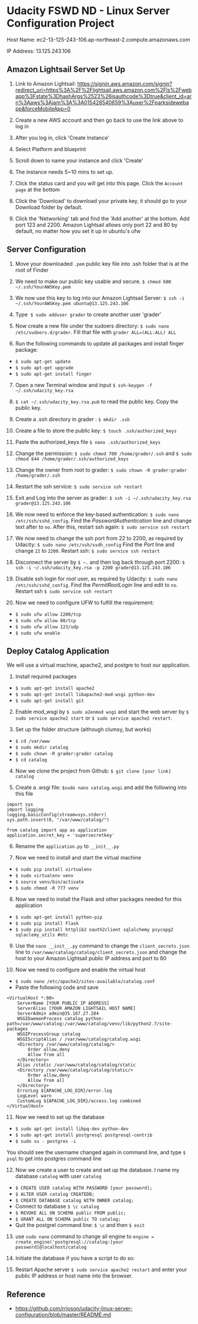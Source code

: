 # Udacity FSWD ND - Linux Server Configuration Project


Host Name: ec2-13-125-243-106.ap-northeast-2.compute.amazonaws.com

IP Address: 13.125.243.106

## Amazon Lightsail Server Set Up

1. Link to Amazon Lightsail: https://signin.aws.amazon.com/signin?redirect_uri=https%3A%2F%2Flightsail.aws.amazon.com%2Fls%2Fwebapp%3Fstate%3DhashArgs%2523%26isauthcode%3Dtrue&client_id=arn%3Aaws%3Aiam%3A%3A015428540659%3Auser%2Fparksidewebapp&forceMobileApp=0

2. Create a new AWS account and then go back to use the link above to log in

3. After you log in, click 'Create Instance'

4. Select Platform and  blueprint

5. Scroll down to name your instance and click 'Create'

6. The instance needs 5~10 mins to set up.

7. Click the status card and you will get into this page. Click the `Account page` at the bottom

8. Click the 'Download' to download your private key, it should go to your Download folder by default. 

9. Click the 'Networking' tab and find the 'Add another' at the bottom. Add port 123 and 2200. Amazon Lightsail allows only port 22 and 80 by default, no matter how you set it up in ubuntu's ufw

## Server Configuration


1. Move your downloaded `.pem` public key file into .ssh folder that is at the root of Finder

2. We need to make our public key usable and secure. 
`$ chmod 600 ~/.ssh/YourAWSKey.pem`

3. We now use this key to log into our Amazon Lightsail Server: `$ ssh -i ~/.ssh/YourAWSKey.pem ubuntu@13.125.243.106`

4. Type  `$ sudo adduser grader` to create another user 'grader'

5. Now create a new file under the sudoers directory: `$ sudo nano /etc/sudoers.d/grader`. Fill that file with `grader ALL=(ALL:ALL) ALL`

6. Run the following commands to update all packages and install finger package:
- `$ sudo apt-get update`
- `$ sudo apt-get upgrade`
- `$ sudo apt-get install finger`

7. Open a new Terminal window and input `$ ssh-keygen -f ~/.ssh/udacity_key.rsa`

8.  `$ cat ~/.ssh/udacity_key.rsa.pub` to read the public key. Copy the public key.

9. Create a .ssh directory in grader : `$ mkdir .ssh`

10. Create a file to store the public key: `$ touch .ssh/authorized_keys`

11. Paste the authorized_keys file `$ nano .ssh/authorized_keys`

12. Change the permission: `$ sudo chmod 700 /home/grader/.ssh` and `$ sudo chmod 644 /home/grader/.ssh/authorized_keys`

13. Change the owner from root to grader: `$ sudo chown -R grader:grader /home/grader/.ssh`

14. Restart the ssh service: `$ sudo service ssh restart`

15. Exit and Log into the server as grader: `$ ssh -i ~/.ssh/udacity_key.rsa grader@13.125.243.106`

16. We now need to enforce the key-based authentication: `$ sudo nano /etc/ssh/sshd_config`. Find the *PasswordAuthentication* line and change text after to `no`. After this, restart ssh again: `$ sudo service ssh restart`

17. We now need to change the ssh port from 22 to 2200, as required by Udacity: `$ sudo nano /etc/ssh/ssdh_config` Find the *Port* line and change `22` to `2200`. Restart ssh: `$ sudo service ssh restart`

18. Disconnect the server by `$ ~.` and then log back through port 2200: `$ ssh -i ~/.ssh/udacity_key.rsa -p 2200 grader@13.125.243.106`

19. Disable ssh login for *root* user, as required by Udacity: `$ sudo nano /etc/ssh/sshd_config`. Find the *PermitRootLogin* line and edit to `no`. Restart ssh `$ sudo service ssh restart`

20. Now we need to configure UFW to fulfill the requirement:
- `$ sudo ufw allow 2200/tcp`
- `$ sudo ufw allow 80/tcp`
- `$ sudo ufw allow 123/udp`
- `$ sudo ufw enable`


## Deploy Catalog Application

We will use a virtual machine, apache2, and postgre to host our application. 

1. Install required packages
- `$ sudo apt-get install apache2`
- `$ sudo apt-get install libapache2-mod-wsgi python-dev`
- `$ sudo apt-get install git`

2. Enable mod_wsgi by `$ sudo a2enmod wsgi` and start the web server by `$ sudo service apache2 start` or `$ sudo service apache2 restart`.

3. Set up the folder structure (although clumsy, but works)
- `$ cd /var/www`
- `$ sudo mkdir catalog`
- `$ sudo chown -R grader:grader catalog`
- `$ cd catalog`

4. Now we clone the project from Github: `$ git clone [your link] catalog` 

5. Create a .wsgi file: `$sudo nano catalog.wsgi` and add the following into this file
```
import sys
import logging
logging.basicConfig(stream=sys.stderr)
sys.path.insert(0, "/var/www/catalog/")

from catalog import app as application
application.secret_key = 'supersecretkey'
```

6. Rename the `application.py` to `__init__.py`

7. Now we need to install and start the virtual machine
- `$ sudo pip install virtualenv`
- `$ sudo virtualenv venv`
- `$ source venv/bin/activate`
- `$ sudo chmod -R 777 venv`

8. Now we need to install the Flask and other packages needed for this application
- `$ sudo apt-get install python-pip`
- `$ sudo pip install Flask`
- `$ sudo pip install httplib2 oauth2client sqlalchemy psycopg2 sqlaclemy_utils #etc `

9. Use the `nano __init__.py` command to change the `client_secrets.json` line to `/var/www/catalog/catalog/client_secrets.json` 
and change the host to your Amazon Lightsail public IP address and port to 80

10. Now we need to configure and enable the virtual host
- `$ sudo nano /etc/apache2/sites-available/catalog.conf`
- Paste the following code and save
```
<VirtualHost *:80>
    ServerName [YOUR PUBLIC IP ADDRESS]
    ServerAlias [YOUR AMAZON LIGHTSAIL HOST NAME]
    ServerAdmin admin@35.167.27.204
    WSGIDaemonProcess catalog python-path=/var/www/catalog:/var/www/catalog/venv/lib/python2.7/site-packages
    WSGIProcessGroup catalog
    WSGIScriptAlias / /var/www/catalog/catalog.wsgi
    <Directory /var/www/catalog/catalog/>
        Order allow,deny
        Allow from all
    </Directory>
    Alias /static /var/www/catalog/catalog/static
    <Directory /var/www/catalog/catalog/static/>
        Order allow,deny
        Allow from all
    </Directory>
    ErrorLog ${APACHE_LOG_DIR}/error.log
    LogLevel warn
    CustomLog ${APACHE_LOG_DIR}/access.log combined
</VirtualHost>
```

11. Now we need to set up the database
- `$ sudo apt-get install libpq-dev python-dev`
- `$ sudo apt-get install postgresql postgresql-contrib`
- `$ sudo su - postgres -i`

You should see the username changed again in command line, and type `$ psql` to get into postgres command line

12. Now we create a user to create and set up the database. I name my database `catalog` with user `catalog`
- `$ CREATE USER catalog WITH PASSWORD [your password];`
- `$ ALTER USER catalog CREATEDB;`
- `$ CREATE DATABASE catalog WITH OWNER catalog;`
- Connect to database `$ \c catalog`
- `$ REVOKE ALL ON SCHEMA public FROM public;`
- `$ GRANT ALL ON SCHEMA public TO catalog;`
- Quit the postgrel command line: `$ \c` and then `$ exit`

13. use `sudo nano` command to change all engine to `engine = create_engine('postgresql://catalog:[your password]@localhost/catalog`

14. Initiate the database if you have a script to do so:

15. Restart Apache server `$ sudo service apache2 restart` and enter your public IP address or host name into the browser. 

## Reference

- https://github.com/rrjoson/udacity-linux-server-configuration/blob/master/README.md


